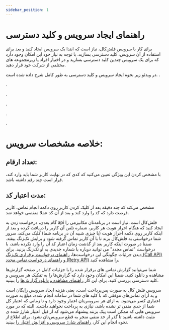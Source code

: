 ```yaml
---
sidebar_position: 1
---
```


# راهنمای ایجاد سرویس و کلید دسترسی

برای کار با سرویس فلش‌کال، نیاز است که ابتدا یک سرویس ایجاد کنید و بعد برای استفاده از آن سرویس، کلید دسترسی بسازید. با توجه به نیاز خود این امکان وجود دارد که برای یک سرویس چندین کلید دسترسی بسازید و در اختیار افراد یا زیرمجموعه های مختلفی از شرکت خود قرار دهید.

 در ویدئو زیر نحوه ایجاد سرویس و کلید دسترسی به طور کامل شرح داده شده است.
.


.


.


.


.


.


# خلاصه مشخصات سرویس:

## تعداد ارقام:
با مشخص کردن این ویژگی تعیین می‌کنید که کدی که در نهایت کاربر شما باید وارد کند، قرار است چند رقم داشته باشد.
 ## مدت اعتبار کد:
 مشخص می‌کند که چند دقیقه بعد از کلیک کردن کاربر روی دکمه انجام تماس، کاربر فرصت دارد که کد را وارد کند و بعد از آن کد عملا منقضی خواهد شد.

گام بعدی، درخواست زدن به api فلش‌کال است. نیاز است در برنامه‌تان مکانیزمی را ایجاد کنید که هنگام احراز هویت هر کاربر، شماره تلفن آن کاربر را دریافت کرده و بعد از اینکه کاربر روی دکمه احراز هویت (یا چیزی شبیه آن در برنامه شما) کلیک می‌کند، سرور شما درخواستی به فلش‌کال بزند تا با آن کاربر تماس گرفته شود و برایش تک‌زنگ بیفتد. ضمنا در صورت اینکه کاربر بعد از گذشت زمان اعتبار کد آن را وارد نکرده باشد، با درخواست "تماس مجدد" می توانید دوباره با شماره جدیدی به او تک‌زنگ بزنید. برای دیدن جزئیات چگونگی این درخواست‌ها،
[راهنمای درخواست برقراری تک‌زنگ (Call API)](//)
و
[راهنمای درخواست تماس مجدد (Retry API)](//)
را مشاهده کنید.

شما می‌توانید گزارش تماس های برقرار شده را با جزئیات کامل در صفحه گزارش‌ها مشاهده و دانلود کنید. ضمنا این امکان وجود دارد که گزارش‌ها را به تفکیک هر سرویس و کلید دسترسی بررسی کنید. برای این کار
[راهنمای مشاهده و دانلود گزارش‌ها](//)
را ببینید.

سرویس فلش کال به صورت پس‌پرداخت است، یعنی هزینه ایجاد سرویس رایگان است و به ازای تماس‌های موفقی که با کلید های شما در سامانه انجام شده، مبلغ به صورت اعتباری کسر می‌شود. به ازای هر سرویس‌تان اعتبار وجود دارد و تا زمانی که اعتبار کل شما از حدی منفی تر نشده باشد، نیازی به پرداخت نخواهید داشت. البته که در مورد سرویس هایی که ممکن است پیک بزنند پیشنهاد می‌شود که از قبل اعتبار شارژ شده ی مثبت داشته باشید تا گذر از حد منفی منجر به قطع سرویس‌تان نشود. برای اطلاع از نحوه انجام این کار،
[راهنمای شارژ سرویس و افزایش اعتبار را](/)
ببینید.

